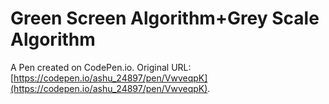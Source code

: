# Green Screen Algorithm+Grey Scale Algorithm

A Pen created on CodePen.io. Original URL: [https://codepen.io/ashu_24897/pen/VwveqpK](https://codepen.io/ashu_24897/pen/VwveqpK).


